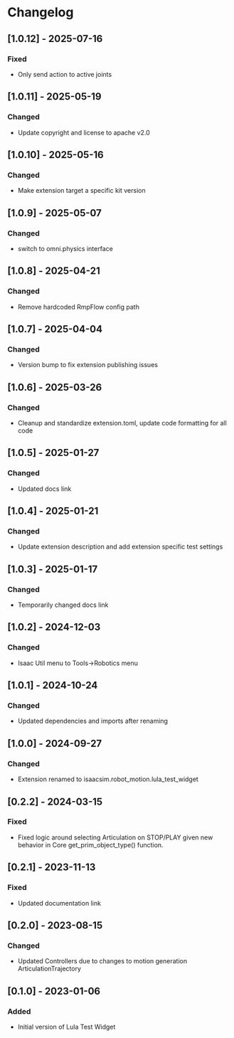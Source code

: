 # Changelog

## [1.0.12] - 2025-07-16
### Fixed
- Only send action to active joints

## [1.0.11] - 2025-05-19
### Changed
- Update copyright and license to apache v2.0

## [1.0.10] - 2025-05-16
### Changed
- Make extension target a specific kit version

## [1.0.9] - 2025-05-07
### Changed
- switch to omni.physics interface

## [1.0.8] - 2025-04-21
### Changed
- Remove hardcoded RmpFlow config path

## [1.0.7] - 2025-04-04
### Changed
- Version bump to fix extension publishing issues

## [1.0.6] - 2025-03-26
### Changed
- Cleanup and standardize extension.toml, update code formatting for all code

## [1.0.5] - 2025-01-27
### Changed
- Updated docs link

## [1.0.4] - 2025-01-21
### Changed
- Update extension description and add extension specific test settings

## [1.0.3] - 2025-01-17
### Changed
- Temporarily changed docs link

## [1.0.2] - 2024-12-03
### Changed
- Isaac Util menu to Tools->Robotics menu

## [1.0.1] - 2024-10-24
### Changed
- Updated dependencies and imports after renaming

## [1.0.0] - 2024-09-27
### Changed
- Extension renamed to isaacsim.robot_motion.lula_test_widget

## [0.2.2] - 2024-03-15
### Fixed
- Fixed logic around selecting Articulation on STOP/PLAY given new behavior in Core get_prim_object_type() function.

## [0.2.1] - 2023-11-13
### Fixed
- Updated documentation link

## [0.2.0] - 2023-08-15
### Changed
- Updated Controllers due to changes to motion generation ArticulationTrajectory

## [0.1.0] - 2023-01-06
### Added

- Initial version of Lula Test Widget
